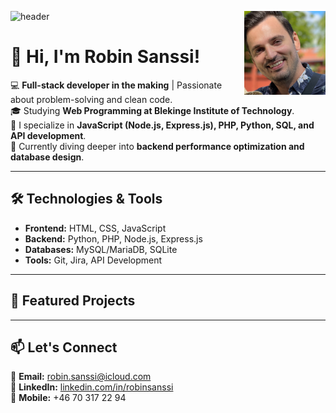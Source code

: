 ![header](https://capsule-render.vercel.app/api?type=waving&color=0:0099FF,100:FF66CC&height=175&section=header&text=Robin%20Sanssi&fontSize=25&fontAlign=30&fontColor=ffffff)
<img src="https://github.com/robin-sanssi/robin-sanssi/blob/main/IMG_7218.jpeg?raw=true" width="130" align="right">

# 👋 Hi, I'm Robin Sanssi!  

💻 **Full-stack developer in the making** | Passionate about problem-solving and clean code.  
🎓 Studying **Web Programming at Blekinge Institute of Technology**.  
🚀 I specialize in **JavaScript (Node.js, Express.js), PHP, Python, SQL, and API development**.  
🌱 Currently diving deeper into **backend performance optimization and database design**.  

---

## 🛠️ Technologies & Tools  
- **Frontend:** HTML, CSS, JavaScript  
- **Backend:** Python, PHP, Node.js, Express.js
- **Databases:** MySQL/MariaDB, SQLite  
- **Tools:** Git, Jira, API Development  

---

## 🚀 Featured Projects  
<!--
🔹 **[Eshop Inventory System](https://github.com/robin-sanssi/eshop-inventory)** – Full-stack inventory management app with MySQL, Node.js, and Express.  
🔹 **[Hangman Game](https://github.com/robin-sanssi/hangman-game)** – A modular JavaScript game built with Node.js and Express.js.  
🔹 **[CO2 Emission Tracker](https://github.com/robin-sanssi/co2-tracker)** – A data visualization project using Fetch API, JSON, and sessionStorage.  

--->
---

## 📫 Let's Connect  
📧 **Email:** [robin.sanssi@icloud.com](mailto:robin.sanssi@icloud.com)  
🔗 **LinkedIn:** [linkedin.com/in/robinsanssi](https://www.linkedin.com/in/robin-s-04b304314/)  
📱 **Mobile:** +46 70 317 22 94

<!---
robin-sanssi/robin-sanssi is a ✨ special ✨ repository because its `README.md` (this file) appears on your GitHub profile.
You can click the Preview link to take a look at your changes.
--->
